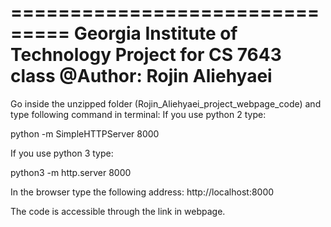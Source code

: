 ===============================
Georgia Institute of Technology
Project for CS 7643 class
@Author: Rojin Aliehyaei
===============================
Go inside the unzipped folder (Rojin_Aliehyaei_project_webpage_code) and type following command in terminal: 
If you use python 2 type:

python -m SimpleHTTPServer 8000

If you use python 3 type:

python3 -m http.server 8000

In the browser type the following address: http://localhost:8000

The code is accessible through the link in webpage. 